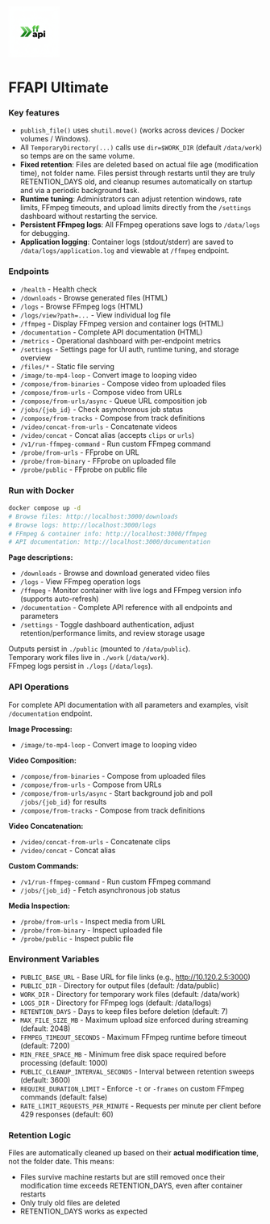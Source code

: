 <img src="https://github.com/hastla007/ffapi/blob/main/logo-ffapi.png?raw=true" alt="ffapi Logo" width="20%" height="20%" >

# FFAPI Ultimate

### Key features
- `publish_file()` uses `shutil.move()` (works across devices / Docker volumes / Windows).
- All `TemporaryDirectory(...)` calls use `dir=$WORK_DIR` (default `/data/work`) so temps are on the same volume.
- **Fixed retention**: Files are deleted based on actual file age (modification time), not folder name. Files persist through restarts until they are truly RETENTION_DAYS old, and cleanup resumes automatically on startup and via a periodic background task.
- **Runtime tuning**: Administrators can adjust retention windows, rate limits, FFmpeg timeouts, and upload limits directly from the `/settings` dashboard without restarting the service.
- **Persistent FFmpeg logs**: All FFmpeg operations save logs to `/data/logs` for debugging.
- **Application logging**: Container logs (stdout/stderr) are saved to `/data/logs/application.log` and viewable at `/ffmpeg` endpoint.

### Endpoints
- `/health` - Health check
- `/downloads` - Browse generated files (HTML)
- `/logs` - Browse FFmpeg logs (HTML)
- `/logs/view?path=...` - View individual log file
- `/ffmpeg` - Display FFmpeg version and container logs (HTML)
- `/documentation` - Complete API documentation (HTML)
- `/metrics` - Operational dashboard with per-endpoint metrics
- `/settings` - Settings page for UI auth, runtime tuning, and storage overview
- `/files/*` - Static file serving
- `/image/to-mp4-loop` - Convert image to looping video
- `/compose/from-binaries` - Compose video from uploaded files
- `/compose/from-urls` - Compose video from URLs
- `/compose/from-urls/async` - Queue URL composition job
- `/jobs/{job_id}` - Check asynchronous job status
- `/compose/from-tracks` - Compose from track definitions
- `/video/concat-from-urls` - Concatenate videos
- `/video/concat` - Concat alias (accepts `clips` or `urls`)
- `/v1/run-ffmpeg-command` - Run custom FFmpeg command
- `/probe/from-urls` - FFprobe on URL
- `/probe/from-binary` - FFprobe on uploaded file
- `/probe/public` - FFprobe on public file

### Run with Docker
```bash
docker compose up -d
# Browse files: http://localhost:3000/downloads
# Browse logs: http://localhost:3000/logs
# FFmpeg & container info: http://localhost:3000/ffmpeg
# API documentation: http://localhost:3000/documentation
```

**Page descriptions:**
- `/downloads` - Browse and download generated video files
- `/logs` - View FFmpeg operation logs
- `/ffmpeg` - Monitor container with live logs and FFmpeg version info (supports auto-refresh)
- `/documentation` - Complete API reference with all endpoints and parameters
- `/settings` - Toggle dashboard authentication, adjust retention/performance limits, and review storage usage

Outputs persist in `./public` (mounted to `/data/public`).  
Temporary work files live in `./work` (`/data/work`).  
FFmpeg logs persist in `./logs` (`/data/logs`).

### API Operations

For complete API documentation with all parameters and examples, visit `/documentation` endpoint.

**Image Processing:**
- `/image/to-mp4-loop` - Convert image to looping video

**Video Composition:**
- `/compose/from-binaries` - Compose from uploaded files
- `/compose/from-urls` - Compose from URLs
- `/compose/from-urls/async` - Start background job and poll `/jobs/{job_id}` for results
- `/compose/from-tracks` - Compose from track definitions

**Video Concatenation:**
- `/video/concat-from-urls` - Concatenate clips
- `/video/concat` - Concat alias

**Custom Commands:**
- `/v1/run-ffmpeg-command` - Run custom FFmpeg command
- `/jobs/{job_id}` - Fetch asynchronous job status

**Media Inspection:**
- `/probe/from-urls` - Inspect media from URL
- `/probe/from-binary` - Inspect uploaded file
- `/probe/public` - Inspect public file

### Environment Variables
- `PUBLIC_BASE_URL` - Base URL for file links (e.g., http://10.120.2.5:3000)
- `PUBLIC_DIR` - Directory for output files (default: /data/public)
- `WORK_DIR` - Directory for temporary work files (default: /data/work)
- `LOGS_DIR` - Directory for FFmpeg logs (default: /data/logs)
- `RETENTION_DAYS` - Days to keep files before deletion (default: 7)
- `MAX_FILE_SIZE_MB` - Maximum upload size enforced during streaming (default: 2048)
- `FFMPEG_TIMEOUT_SECONDS` - Maximum FFmpeg runtime before timeout (default: 7200)
- `MIN_FREE_SPACE_MB` - Minimum free disk space required before processing (default: 1000)
- `PUBLIC_CLEANUP_INTERVAL_SECONDS` - Interval between retention sweeps (default: 3600)
- `REQUIRE_DURATION_LIMIT` - Enforce `-t` or `-frames` on custom FFmpeg commands (default: false)
- `RATE_LIMIT_REQUESTS_PER_MINUTE` - Requests per minute per client before 429 responses (default: 60)

### Retention Logic
Files are automatically cleaned up based on their **actual modification time**, not the folder date. This means:
- Files survive machine restarts but are still removed once their modification time exceeds RETENTION_DAYS, even after container restarts
- Only truly old files are deleted
- RETENTION_DAYS works as expected
